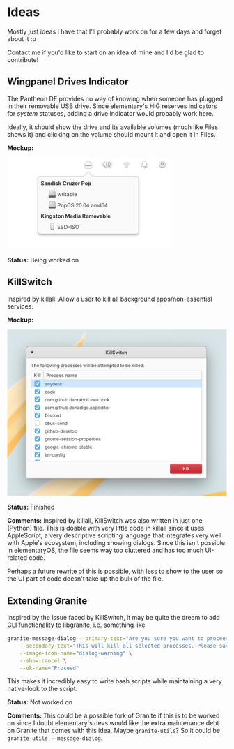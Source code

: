 # Ideas

Mostly just ideas I have that I'll probably work on for a few days and forget about it :p

Contact me if you'd like to start on an idea of mine and I'd be glad to contribute!

## Wingpanel Drives Indicator

The Pantheon DE provides no way of knowing when someone has plugged in their removable USB drive. Since elementary's HIG reserves indicators for *system* statuses, adding a drive indicator would probably work here.

Ideally, it should show the drive and its available volumes (much like Files shows it) and clicking on the volume should mount it and open it in Files.

<b>Mockup:</b>

![screenshot](assets/Wingpanel%20Drives%20Indicator/screenshot.png)

<b>Status:</b>
Being worked on

## KillSwitch

Inspired by [killall](https://www.reddit.com/r/MacOS/comments/lt1vlh/a_simple_automator_app_with_an_intuitive_icon/). Allow a user to kill all background apps/non-essential services.

<b>Mockup:</b>

![screenshot](assets/KillSwitch/screenshot.png)

<b>Status:</b>
Finished

<b>Comments:</b>
Inspired by killall, KillSwitch was also written in just one (Python) file. This is doable with very little code in killall since it uses AppleScript, a very descriptive scripting language that integrates very well with Apple's ecosystem, including showing dialogs. Since this isn't possible in elementaryOS, the file seems way too cluttered and has too much UI-related code.

Perhaps a future rewrite of this is possible, with less to show to the user so the UI part of code doesn't take up the bulk of the file.

## Extending Granite

Inspired by the issue faced by KillSwitch, it may be quite the dream to add CLI functionality to libgranite, i.e. something like

```bash
granite-message-dialog --primary-text="Are you sure you want to proceed?" \
    --secondary-text="This will kill all selected processes. Please save your work before proceeding" \
    --image-icon-name="dialog-warning" \
    --show-cancel \
    --ok-name="Proceed"
```

This makes it incredibly easy to write bash scripts while maintaining a very native-look to the script.

<b>Status: </b>
Not worked on

<b>Comments: </b>
This could be a possible fork of Granite if this is to be worked on since I doubt elementary's devs would like the extra maintenance debt on Granite that comes with this idea. Maybe `granite-utils`? So it could be `granite-utils --message-dialog`.

<!--
## Template

Description.

<b>Mockup:</b>

![screenshot](assets/name_of_folder_with_spacings_encoded_as_%20/screenshot.png)

<b>Status: </b>
Being worked on/Not started/Discontinued/Finished

<b>Comments: </b>
Bla
-->
